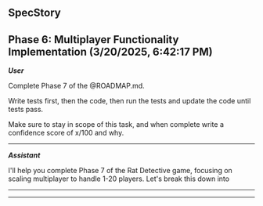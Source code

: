 ## SpecStory

## Phase 6: Multiplayer Functionality Implementation (3/20/2025, 6:42:17 PM)

_**User**_

Complete Phase 7 of the @ROADMAP.md.

Write tests first, then the code, then run the tests and update the code until tests pass.

Make sure to stay in scope of this task, and when complete write a confidence score of x/100 and why.


---

_**Assistant**_

I'll help you complete Phase 7 of the Rat Detective game, focusing on scaling multiplayer to handle 1-20 players. Let's break this down into

---



---

